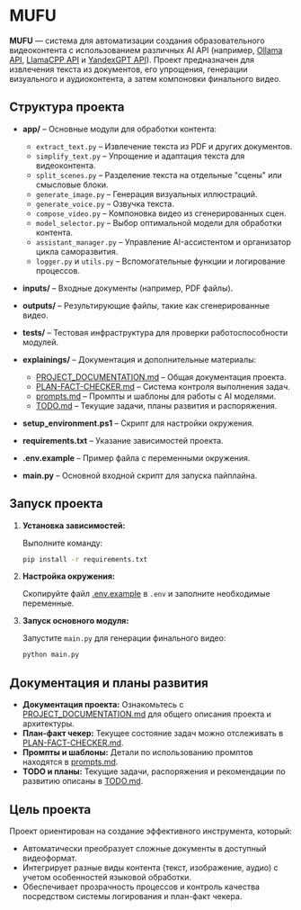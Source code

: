 # MUFU

**MUFU** — система для автоматизации создания образовательного видеоконтента с использованием различных AI API (например, [Ollama API](#), [LlamaCPP API](#) и [YandexGPT API](#)). Проект предназначен для извлечения текста из документов, его упрощения, генерации визуального и аудиоконтента, а затем компоновки финального видео.

## Структура проекта

- **app/** – Основные модули для обработки контента:
  - `extract_text.py` – Извлечение текста из PDF и других документов.
  - `simplify_text.py` – Упрощение и адаптация текста для видеоконтента.
  - `split_scenes.py` – Разделение текста на отдельные "сцены" или смысловые блоки.
  - `generate_image.py` – Генерация визуальных иллюстраций.
  - `generate_voice.py` – Озвучка текста.
  - `compose_video.py` – Компоновка видео из сгенерированных сцен.
  - `model_selector.py` – Выбор оптимальной модели для обработки контента.
  - `assistant_manager.py` – Управление AI-ассистентом и организатор цикла саморазвития.
  - `logger.py` и `utils.py` – Вспомогательные функции и логирование процессов.

- **inputs/** – Входные документы (например, PDF файлы).

- **outputs/** – Результирующие файлы, такие как сгенерированные видео.

- **tests/** – Тестовая инфраструктура для проверки работоспособности модулей.

- **explainings/** – Документация и дополнительные материалы:
  - [PROJECT_DOCUMENTATION.md](PROJECT_DOCUMENTATION.md) – Общая документация проекта.
  - [PLAN-FACT-CHECKER.md](PLAN-FACT-CHECKER.md) – Система контроля выполнения задач.
  - [prompts.md](prompts.md) – Промпты и шаблоны для работы с AI моделями.
  - [TODO.md](TODO.md) – Текущие задачи, планы развития и распоряжения.

- **setup_environment.ps1** – Скрипт для настройки окружения.
- **requirements.txt** – Указание зависимостей проекта.
- **.env.example** – Пример файла с переменными окружения.
- **main.py** – Основной входной скрипт для запуска пайплайна.

## Запуск проекта

1. **Установка зависимостей:**

   Выполните команду:
   ```sh
   pip install -r requirements.txt
   ```

2. **Настройка окружения:**

   Скопируйте файл [.env.example](.env.example) в `.env` и заполните необходимые переменные.

3. **Запуск основного модуля:**

   Запустите `main.py` для генерации финального видео:
   ```sh
   python main.py
   ```

## Документация и планы развития

- **Документация проекта:** Ознакомьтесь с [PROJECT_DOCUMENTATION.md](PROJECT_DOCUMENTATION.md) для общего описания проекта и архитектуры.
- **План-факт чекер:** Текущее состояние задач можно отслеживать в [PLAN-FACT-CHECKER.md](PLAN-FACT-CHECKER.md).
- **Промпты и шаблоны:** Детали по использованию промптов находятся в [prompts.md](prompts.md).
- **TODO и планы:** Текущие задачи, распоряжения и рекомендации по развитию описаны в [TODO.md](TODO.md).

## Цель проекта

Проект ориентирован на создание эффективного инструмента, который:
- Автоматически преобразует сложные документы в доступный видеоформат.
- Интегрирует разные виды контента (текст, изображение, аудио) с учетом особенностей языковой обработки.
- Обеспечивает прозрачность процессов и контроль качества посредством системы логирования и план-факт чекера.